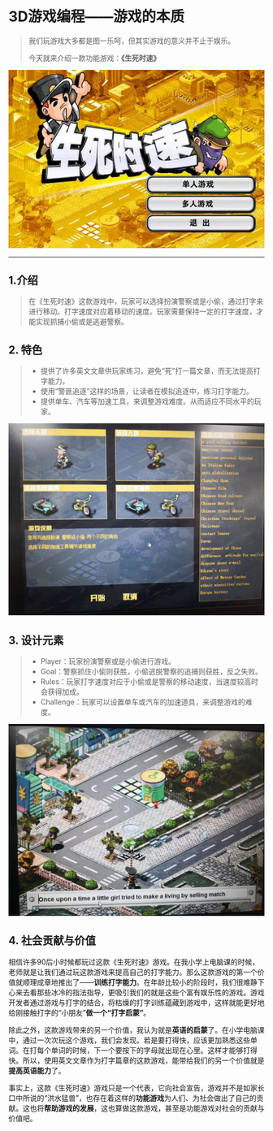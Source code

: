 # 3D游戏编程——游戏的本质

> 我们玩游戏大多都是图一乐呵，但其实游戏的意义并不止于娱乐。
>
> 今天就来介绍一款功能游戏：**《生死时速》**

![timg0ZLXWF9E](https://github.com/yaody7/unity3d-learning/blob/master/HW1/pic/timg0ZLXWF9E.jpg)

---

## 1.介绍

> 在《生死时速》这款游戏中，玩家可以选择扮演警察或是小偷，通过打字来进行移动。打字速度对应着移动的速度。玩家需要保持一定的打字速度，才能实现抓捕小偷或是逃避警察。



## 2. 特色

> - 提供了许多英文文章供玩家练习，避免“死”打一篇文章，而无法提高打字能力。
> - 使用“警匪追逐”这样的场景，让读者在模拟追逐中，练习打字能力。
> - 提供单车、汽车等加速工具，来调整游戏难度。从而适应不同水平的玩家。

![微信图片_20190829145548](https://github.com/yaody7/unity3d-learning/blob/master/HW1/pic/微信图片_20190829145548.jpg)



## 3. 设计元素

>- Player：玩家扮演警察或是小偷进行游戏。
>- Goal：警察抓住小偷则获胜，小偷逃脱警察的追捕则获胜，反之失败。
>- Rules：玩家打字速度对应于小偷或是警察的移动速度，当速度较高时会获得加成。
>- Challenge：玩家可以设置单车或汽车的加速道具，来调整游戏的难度。 

![微信图片_20190829145537](https://github.com/yaody7/unity3d-learning/blob/master/HW1/pic/微信图片_20190829145537.jpg)



## 4. 社会贡献与价值

​		相信许多90后小时候都玩过这款《生死时速》游戏。在我小学上电脑课的时候，老师就是让我们通过玩这款游戏来提高自己的打字能力。那么这款游戏的第一个价值就顺理成章地推出了——**训练打字能力**。在年龄比较小的阶段时，我们很难静下心来去看那些冰冷的指法指导，更吸引我们的就是这些个富有娱乐性的游戏。游戏开发者通过游戏与打字的结合，将枯燥的打字训练蕴藏到游戏中，这样就能更好地给刚接触打字的“小朋友”**做一个“打字启蒙”**。

​		除此之外，这款游戏带来的另一个价值，我认为就是**英语的启蒙**了。在小学电脑课中，通过一次次玩这个游戏，我们会发现。若是要打得快，应该更加熟悉这些单词。在打每个单词的时候，下一个要按下的字母就出现在心里。这样才能够打得快。所以，使用英文文章作为打字篇章的这款游戏，能带给我们的另一个价值就是**提高英语能力**了。

​		事实上，这款《生死时速》游戏只是一个代表，它向社会宣告，游戏并不是如家长口中所说的“洪水猛兽”，也存在着这样的**功能游戏**为人们、为社会做出了自己的贡献。这也将**帮助游戏的发展**，这也算做这款游戏，甚至是功能游戏对社会的贡献与价值吧。



